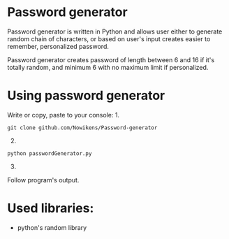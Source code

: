 # Password generator


Password generator is written in Python and allows user either to generate random chain
of characters, or based on user's input creates easier to remember, personalized password. 

Password generator creates password of length between 6 and 16 if it's totally random,
and minimum 6 with no maximum limit if personalized.

# Using password generator
Write or copy, paste to your console:
1.
```
git clone github.com/Nowikens/Password-generator
```
2.
```
python passwordGenerator.py
```
3. 
Follow program's output.


# Used libraries:
- python's random library
